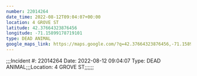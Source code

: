 ```yaml
---
number: 22014264
date_time: 2022-08-12T09:04:07+00:00
location: 4 GROVE ST
latitude: 42.37664323876456
longitude: -71.15899178719101
type: DEAD ANIMAL
google_maps_link: https://maps.google.com/?q=42.37664323876456,-71.15899178719101
---
```


;;;Incident #: 22014264  Date: 2022-08-12 09:04:07   Type: DEAD ANIMAL;;;Location: 4 GROVE ST;;;;;;
